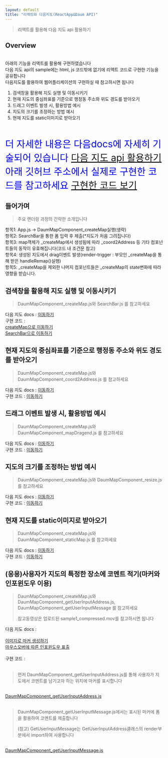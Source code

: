 ```yaml
---
layout: default
title: "리액트와 다음지도(ReactApp&Daum API)"
---
```


> 리액트를 활용해 다음 지도 api 활용하기 

## Overview

<br/>
아래의 기능을 리액트를 활용해 구현하였습니다
<br/>
다음 지도 api의 sample에는 html, js 코드밖에 없기에 리액트 코드로 구현한 기능을 공유합니다
<br/>
다음지도를 활용하여 웹어플리케이션의 구현하실 때 참고하시면 됩니다

1. 검색창을 활용해 지도 실행 및 이동시키기
2. 현재 지도의 중심좌표를 기준으로 행정동 주소와 위도 경도를 받아오기
3. 드래그 이벤트 발생 시, 활용방법 예시
4. 지도의 크기를 조정하는 방법 예시
5. 현재 지도를 static이미지로 받아오기

<div style="color:blue;font-size:30px">
<br/>
더 자세한 내용은 다음docs에 자세히 기술되어 있습니다
<a href="http://apis.map.daum.net/"> 다음 지도 api 활용하기</a>
<br/>
아래 깃허브 주소에서 실제로 구현한 코드를 참고하세요
<a href="https://github.com/KisungKim/ReactWithDaumMap"> 구현한 코드 보기</a>
</div>

## 들어가며

> 주요 랜더링 과정의 간략한 소개입니다

항목1:  App.js -> DaumMapComponent_createMap실행(생략) 
<br/>
항목2: SearchBar을 통한 폼 입력 후 제출(*지도가 처음 그려집니다)
<br/>
항목3: map객체가 _createMap에서 생성됨에 따라 _coord2Address 등 기타 컴포넌트들의 동작이 유효해집니다(코드 내 조건문 참고)
<br/>
항목4: 생성된 지도에서 drag이벤트 발생(render-trigger : 부모인 _createMap을 통해 받은 handleRemap()실행)
<br/>
항목5: _createMap을 제외한 나머지 컴포넌트들은 _createMap의 state변화에 따라 영향을 받습니다.

## 검색창을 활용해 지도 실행 및 이동시키기

> DaumMapComponent_createMap.js와 SearchBar.js 를 참고하세요

다음 지도 docs : <a href="http://apis.map.daum.net/web/sample/basicMap/">이동하기</a>
<br/>
구현 코드 : 
<br/>
<a href="https://github.com/KisungKim/ReactWithDaumMap/blob/master/DaumMapComponent_createMap.js">createMap으로 이동하기</a>
<br/>
<a href="https://github.com/KisungKim/ReactWithDaumMap/blob/master/SearchBar.js">SearchBar으로 이동하기</a>

## 현재 지도의 중심좌표를 기준으로 행정동 주소와 위도 경도를 받아오기

> DaumMapComponent_createMap.js와  DaumMapComponent_coord2Address.js 를 참고하세요

다음 지도 docs : <a href="http://apis.map.daum.net/web/sample/mapInfo/">이동하기</a>
<br/>
구현 코드 : <a href="https://github.com/KisungKim/ReactWithDaumMap/blob/master/DaumMapComponent_coord2Address.js">이동하기</a>

## 드래그 이벤트 발생 시, 활용방법 예시

> DaumMapComponent_createMap.js와  DaumMapComponent_mapDragend.js 를 참고하세요

다음 지도 docs : <a href="http://apis.map.daum.net/web/sample/addMapDragendEvent/">이동하기</a>
<br/>
구현 코드 : <a href="https://github.com/KisungKim/ReactWithDaumMap/blob/master/DaumMapComponent_mapDragEnd.js">이동하기</a>

## 지도의 크기를 조정하는 방법 예시

> DaumMapComponent_createMap.js와  DaumMapComponent_resize.js 를 참고하세요

다음 지도 docs : <a href="http://apis.map.daum.net/web/sample/mapRelayout/">이동하기</a>
<br/>
구현 코드 : <a href="https://github.com/KisungKim/ReactWithDaumMap/blob/master/DaumMapComponent_resize.js">이동하기</a>

## 현재 지도를 static이미지로 받아오기

> DaumMapComponent_createMap.js와  DaumMapComponent_staticMap.js 를 참고하세요

다음 지도 docs : <a href="http://apis.map.daum.net/web/sample/staticMapWithMarker/">이동하기</a>
<br/>
구현 코드 : <a href="https://github.com/KisungKim/ReactWithDaumMap/blob/master/DaumMapComponent_staticMap.js">이동하기</a>

## (응용)사용자가 지도의 특정한 장소에 코멘트 적기(마커와 인포윈도우 이용)

> DaumMapComponent_createMap.js와  DaumMapComponent_getUserInputAddress.js, DaumMapComponent_getUserInputMessage 를 참고하세요
>
> 참고동영상은 업로드된 sample1_compressed.mov를 참고하시면 됩니다

다음 지도 docs : 
<br/>
<br/>
<a href="http://apis.map.daum.net/web/sample/basicMarkerImage/">이미지로 마커 생성하기</a>
<br/>
<a href="http://apis.map.daum.net/web/sample/addMarkerMouseEvent/">마우스오버에 따른 인포윈도우 표출</a>
<br/>
<br/>
구현 코드 :
<br/>
<br/>
> 먼저 DaumMapComponent_getUserInputAddress.js를 통해 사용자가 지도에서 코멘트를 남기고자 하는 위치에 마커를 표시합니다
<br/>
<a href="https://github.com/KisungKim/ReactWithDaumMap/blob/master/DaumMapComponent_getUserInputAddress.js">DaumMapComponent_getUserInputAddress.js</a>
<br/>
<br/>

> DaumMapComponent_getUserInputMessage.js에서는 표시된 마커에 폼을 활용하여 코멘트를 제출합니다
>
> (참고) GetUserInputMessage는 GetUserInputAddress클래스의 render부분에서 import하여 사용합니다
<br/>
<a href="https://github.com/KisungKim/ReactWithDaumMap/blob/master/DaumMapComponent_getUserInputMessage.js">DaumMapComponent_getUserInputMessage.js</a>

